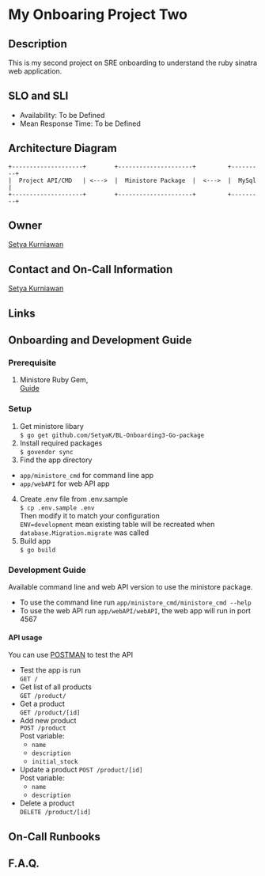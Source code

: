 # My Onboaring Project Two

## Description
This is my second project on SRE onboarding to understand the ruby sinatra web application.

## SLO and SLI
* Availability: To be Defined
* Mean Response Time: To be Defined

## Architecture Diagram
```
+--------------------+        +---------------------+         +---------+
|  Project API/CMD   | <--->  |  Ministore Package  |  <--->  |  MySql  |
+--------------------+        +---------------------+         +---------+
```

## Owner
[Setya Kurniawan](https://github.com/SetyaK)

## Contact and On-Call Information
[Setya Kurniawan](setya.kurniawan@bukalapak.com)

## Links

## Onboarding and Development Guide
### Prerequisite
1. Ministore Ruby Gem,  
  [Guide](https://github.com/SetyaK/BL-Onboarding1-Ruby)
### Setup
1. Get ministore libary  
  `$ go get github.com/SetyaK/BL-Onboarding3-Go-package`
2. Install required packages  
  `$ govendor sync`
3. Find the app directory  
  - `app/ministore_cmd` for command line app
  - `app/webAPI` for web API app
4. Create .env file from .env.sample  
  `$ cp .env.sample .env`  
  Then modify it to match your configuration  
  `ENV=development` mean existing table will be recreated when  
  `database.Migration.migrate` was called
5. Build app  
  `$ go build`
### Development Guide
Available command line and web API version to use the ministore package.
- To use the command line run `app/ministore_cmd/ministore_cmd --help`
- To use the web API run `app/webAPI/webAPI`, the web app will run in port 4567
#### API usage
You can use [POSTMAN](https://www.getpostman.com/) to test the API
- Test the app is run  
  `GET /`
- Get list of all products  
  `GET /product/`
- Get a product  
  `GET /product/[id]`
- Add new product  
  `POST /product`  
  Post variable:
  - `name`
  - `description`
  - `initial_stock`
- Update a product
  `POST /product/[id]`  
  Post variable:
  - `name`
  - `description`
- Delete a product  
  `DELETE /product/[id]`

## On-Call Runbooks

## F.A.Q.
